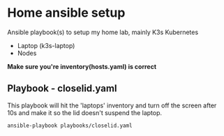 # Home ansible setup

Ansible playbook(s) to setup my home lab, mainly K3s Kubernetes
- Laptop (k3s-laptop)
- Nodes 

**Make sure you're inventory(hosts.yaml) is correct**


## Playbook - closelid.yaml

This playbook will hit the 'laptops' inventory and turn off the screen after 10s and make it so the lid doesn't suspend the laptop.

`ansible-playbook playbooks/closelid.yaml`

